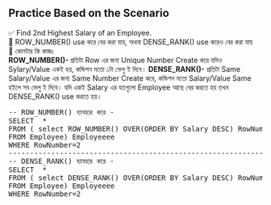 ##                         Practice Based on the Scenario

✅  Find 2nd Highest Salary of an Employee. <br> 
💠 ROW_NUMBER() use করে বের করা যায়, অথবা DENSE_RANK() use করেও বের করা যায় <br> 
💠 কোনটার কি কাজঃ <br> <b>ROW_NUMBER()- </b> প্রতিটা Row এর জন্য Unique Number Create করে যদিও Sylary/Value একই হয়, কন্ডিশন মতো ১টা ভেলু ই দিবে।  <b>DENSE_RANK()-</b> প্রতিটা Same Salary/Value এর জন্য Same Number Create করে, কন্ডিশন মতো Salary/Value Same হইলে সব ভেলু ই দিবে। যদি একই Salary এর যতগুলো Employee আছে বের করতে হয় তখন DENSE_RANK() use করতে হয়। 
<pre>
-- ROW_NUMBER() ব্যাবহার করে -  
SELECT  *
FROM ( select ROW_NUMBER() OVER(ORDER BY Salary DESC) RowNumber, salary 
FROM Employee) Employeeee
WHERE RowNumber=2
---------------------------------------------------------------------------------
-- DENSE_RANK() ব্যাবহার করে - 
SELECT  *
FROM ( select DENSE_RANK() OVER(ORDER BY Salary DESC) RowNumber, salary 
FROM Employee) Employeeee
WHERE RowNumber=2

</pre>
